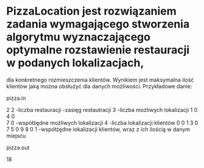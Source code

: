 # PizzaLocation jest rozwiązaniem zadania wymagającego stworzenia algorytmu wyznaczającego optymalne rozstawienie restauracji w podanych lokalizacjach,
dla konkretnego rozmieszczenia klientów. Wynikiem jest maksymalna ilość klientów jaką można obsłużyć dla danych możliwości.
Przykładowe danie:

pizza.in 
 
2 2               -liczba restauracji  -zasięg restautracji
3                 -liczba możliwych lokalizacji
1 0               
4 0   
7 0               -współżędne możliwych lokalizacji
4                 -liczba lokalizacji klientów
0 0 1 
3 0 7 
5 0 9 
8 0 1            -współżędne lokalizacji klientów, wraz z ich ilością w danym miejscu
 
pizza.out 
 
18 
